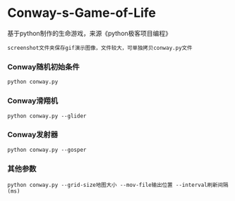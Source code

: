 # Conway-s-Game-of-Life
基于python制作的生命游戏，来源《python极客项目编程》

`screenshot文件夹保存gif演示图像，文件较大，可单独拷贝conway.py文件`


### Conway随机初始条件

```shell
python conway.py
```

### Conway滑翔机

```shell
python conway.py --glider
```

### Conway发射器

```shell
python conway.py --gosper
```

### 其他参数

```shell
python conway.py --grid-size地图大小 --mov-file输出位置 --interval刷新间隔(ms)
```


